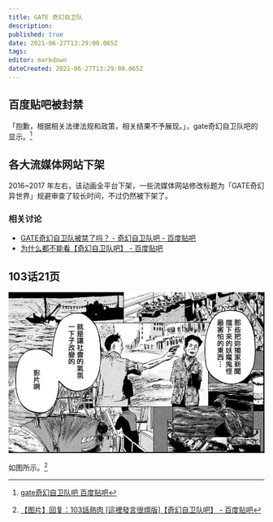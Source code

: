 ```yaml
---
title: GATE 奇幻自卫队
description: 
published: true
date: 2021-06-27T13:29:00.065Z
tags: 
editor: markdown
dateCreated: 2021-06-27T13:29:00.065Z
---
```


## 百度贴吧被封禁

「抱歉，根据相关法律法规和政策，相关结果不予展现。」，gate奇幻自卫队吧的显示。[^tb_gate]

[^tb_gate]: [gate奇幻自卫队吧 百度贴吧](https://web.archive.org/web/20210627033635/https://tieba.baidu.com/f?kw=gate奇幻自卫队)

## 各大流媒体网站下架

2016~2017 年左右，该动画全平台下架，一些流媒体网站修改标题为「GATE奇幻异世界」规避审查了较长时间，不过仍然被下架了。

### 相关讨论

+ [GATE奇幻自卫队被禁了吗？ - 奇幻自卫队吧 - 百度贴吧](https://archive.is/IcQLO "https://tieba.baidu.com/p/5156113392")
+ [为什么都不能看【奇幻自卫队吧】 - 百度贴吧](https://web.archive.org/web/20210627095411/https://tieba.baidu.com/p/5138111759)

## 103话21页

![103_21P](src/book/Gate_Where_the_JSDF_Fought_103_21P.webp)

如图所示。[^103_21P]

[^103_21P]: [【图片】回复：103話熟肉 [這裡發言很煩版]【奇幻自卫队吧】 - 百度贴吧](https://web.archive.org/web/20210627093817/https://tieba.baidu.com/p/7411011366?pn=2)
